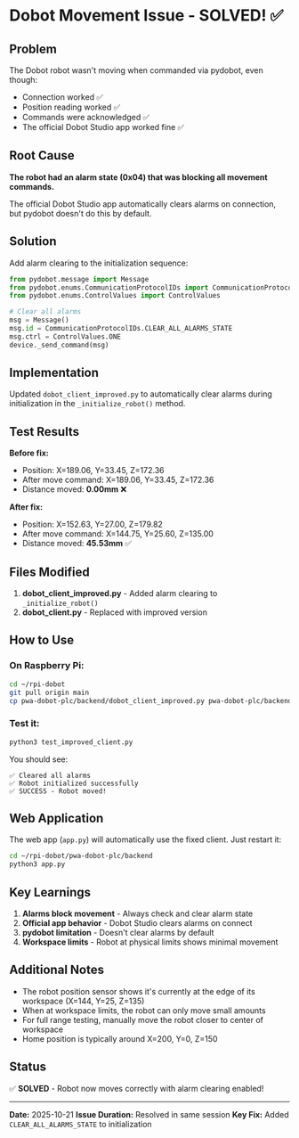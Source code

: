 # Dobot Movement Issue - SOLVED! ✅

## Problem
The Dobot robot wasn't moving when commanded via pydobot, even though:
- Connection worked ✅
- Position reading worked ✅
- Commands were acknowledged ✅
- The official Dobot Studio app worked fine ✅

## Root Cause
**The robot had an alarm state (0x04) that was blocking all movement commands.**

The official Dobot Studio app automatically clears alarms on connection, but pydobot doesn't do this by default.

## Solution
Add alarm clearing to the initialization sequence:

```python
from pydobot.message import Message
from pydobot.enums.CommunicationProtocolIDs import CommunicationProtocolIDs
from pydobot.enums.ControlValues import ControlValues

# Clear all alarms
msg = Message()
msg.id = CommunicationProtocolIDs.CLEAR_ALL_ALARMS_STATE
msg.ctrl = ControlValues.ONE
device._send_command(msg)
```

## Implementation
Updated `dobot_client_improved.py` to automatically clear alarms during initialization in the `_initialize_robot()` method.

## Test Results
**Before fix:**
- Position: X=189.06, Y=33.45, Z=172.36
- After move command: X=189.06, Y=33.45, Z=172.36
- Distance moved: **0.00mm** ❌

**After fix:**
- Position: X=152.63, Y=27.00, Z=179.82
- After move command: X=144.75, Y=25.60, Z=135.00
- Distance moved: **45.53mm** ✅

## Files Modified
1. **dobot_client_improved.py** - Added alarm clearing to `_initialize_robot()`
2. **dobot_client.py** - Replaced with improved version

## How to Use

### On Raspberry Pi:
```bash
cd ~/rpi-dobot
git pull origin main
cp pwa-dobot-plc/backend/dobot_client_improved.py pwa-dobot-plc/backend/dobot_client.py
```

### Test it:
```bash
python3 test_improved_client.py
```

You should see:
```
✅ Cleared all alarms
✅ Robot initialized successfully
✅ SUCCESS - Robot moved!
```

## Web Application
The web app (`app.py`) will automatically use the fixed client. Just restart it:

```bash
cd ~/rpi-dobot/pwa-dobot-plc/backend
python3 app.py
```

## Key Learnings
1. **Alarms block movement** - Always check and clear alarm state
2. **Official app behavior** - Dobot Studio clears alarms on connect
3. **pydobot limitation** - Doesn't clear alarms by default
4. **Workspace limits** - Robot at physical limits shows minimal movement

## Additional Notes
- The robot position sensor shows it's currently at the edge of its workspace (X=144, Y=25, Z=135)
- When at workspace limits, the robot can only move small amounts
- For full range testing, manually move the robot closer to center of workspace
- Home position is typically around X=200, Y=0, Z=150

## Status
✅ **SOLVED** - Robot now moves correctly with alarm clearing enabled!

---

**Date:** 2025-10-21
**Issue Duration:** Resolved in same session
**Key Fix:** Added `CLEAR_ALL_ALARMS_STATE` to initialization
